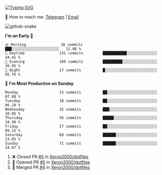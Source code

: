 [![Typing SVG](https://readme-typing-svg.demolab.com?font=Fira+Code&pause=1000&width=435&lines=%F0%9F%91%8B+Hi%2C+I'm+Xeron)](https://git.io/typing-svg)

📮️ How to reach me: [Telegram](https://t.me/Xeron23) | [Email](mailto:cw48565@gmail.com)

<picture>
  <source media="(prefers-color-scheme: dark)" srcset="https://github.com/Xeron2000/Xeron2000/blob/output/github-contribution-grid-snake-dark.svg" />
  <source media="(prefers-color-scheme: light)" srcset="https://github.com/Xeron2000/Xeron2000/blob/output/github-contribution-grid-snake.svg" />
  <img alt="github-snake" src="github-snake.svg" />
</picture>

<!--START_SECTION:waka-->
**I'm an Early 🐤** 

```text
🌞 Morning                38 commits          ███░░░░░░░░░░░░░░░░░░░░░░   12.88 % 
🌆 Daytime                131 commits         ███████████░░░░░░░░░░░░░░   44.41 % 
🌃 Evening                109 commits         █████████░░░░░░░░░░░░░░░░   36.95 % 
🌙 Night                  17 commits          █░░░░░░░░░░░░░░░░░░░░░░░░   05.76 % 
```
📅 **I'm Most Productive on Sunday** 

```text
Monday                   23 commits          ██░░░░░░░░░░░░░░░░░░░░░░░   07.80 % 
Tuesday                  18 commits          ██░░░░░░░░░░░░░░░░░░░░░░░   06.10 % 
Wednesday                32 commits          ███░░░░░░░░░░░░░░░░░░░░░░   10.85 % 
Thursday                 56 commits          █████░░░░░░░░░░░░░░░░░░░░   18.98 % 
Friday                   27 commits          ██░░░░░░░░░░░░░░░░░░░░░░░   09.15 % 
Saturday                 68 commits          ██████░░░░░░░░░░░░░░░░░░░   23.05 % 
Sunday                   71 commits          ██████░░░░░░░░░░░░░░░░░░░   24.07 % 
```



<!--END_SECTION:waka-->

<!--START_SECTION:activity-->
1. ❌ Closed PR [#5](https://github.com/Xeron2000/dotfiles/pull/5) in [Xeron2000/dotfiles](https://github.com/Xeron2000/dotfiles)
2. 💪 Opened PR [#5](https://github.com/Xeron2000/dotfiles/pull/5) in [Xeron2000/dotfiles](https://github.com/Xeron2000/dotfiles)
3. 🎉 Merged PR [#4](https://github.com/Xeron2000/dotfiles/pull/4) in [Xeron2000/dotfiles](https://github.com/Xeron2000/dotfiles)
<!--END_SECTION:activity-->
